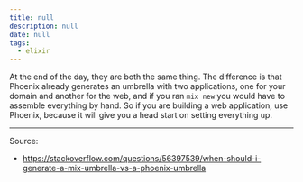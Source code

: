 ```yaml
---
title: null
description: null
date: null
tags:
  - elixir
---
```


At the end of the day, they are both the same thing. The difference is that Phoenix already generates an umbrella with two applications, one for your domain and another for the web, and if you ran `mix new` you would have to assemble everything by hand. So if you are building a web application, use Phoenix, because it will give you a head start on setting everything up.

---

Source:

- https://stackoverflow.com/questions/56397539/when-should-i-generate-a-mix-umbrella-vs-a-phoenix-umbrella
